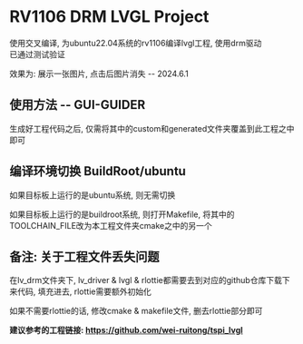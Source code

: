 # RV1106 DRM LVGL Project

使用交叉编译, 为ubuntu22.04系统的rv1106编译lvgl工程, 使用drm驱动    
已通过测试验证

效果为: 展示一张图片, 点击后图片消失 -- 2024.6.1

## 使用方法 -- GUI-GUIDER

生成好工程代码之后, 仅需将其中的custom和generated文件夹覆盖到此工程之中即可

## 编译环境切换 BuildRoot/ubuntu

如果目标板上运行的是ubuntu系统, 则无需切换

如果目标板上运行的是buildroot系统, 则打开Makefile, 将其中的TOOLCHAIN_FILE改为本工程文件夹cmake之中的另一个

## 备注: 关于工程文件丢失问题

在lv_drm文件夹下, lv_driver & lvgl & rlottie都需要去到对应的github仓库下载下来代码, 填充进去, rlottie需要额外初始化

如果不需要rlottie的话, 修改cmake & makefile文件, 删去rlottie部分即可


**建议参考的工程链接: https://github.com/wei-ruitong/tspi_lvgl**
